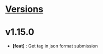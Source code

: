# [Versions](https://github.com/Tracktor/treege-consumer/releases)

# v1.15.0
- **[feat]** : Get tag in json format submission 
